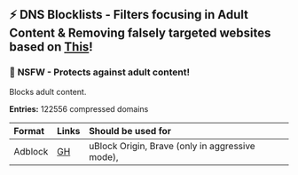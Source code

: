 ## :zap: DNS Blocklists - Filters focusing in Adult Content & Removing falsely targeted websites based on [This](https://github.com/hagezi/dns-blocklists)!

### :underage: **NSFW - Protects against adult content!** <a name="nsfw"></a>

Blocks adult content.

**Entries:** 122556 compressed domains

| Format | Links | Should be used for |
|:-------|:-----|:----------------|
| Adblock | [GH](https://raw.githubusercontent.com/Parsa307/dns-blocklists/main/adblock/nsfw.txt) | uBlock Origin, Brave (only in aggressive mode), |

